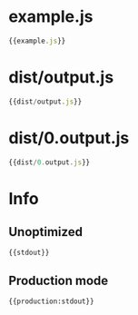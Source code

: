# example.js

``` javascript
{{example.js}}
```

# dist/output.js

``` javascript
{{dist/output.js}}
```

# dist/0.output.js

``` javascript
{{dist/0.output.js}}
```

# Info

## Unoptimized

```
{{stdout}}
```

## Production mode

```
{{production:stdout}}
```
